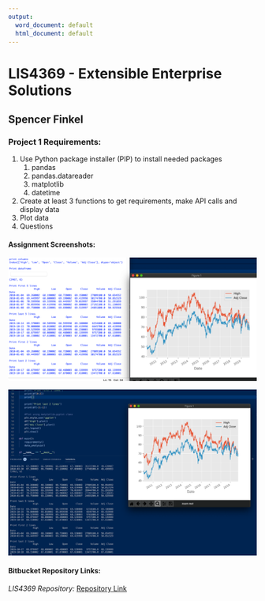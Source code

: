 ```yaml
---
output:
  word_document: default
  html_document: default
---
```


# LIS4369 - Extensible Enterprise Solutions 

## Spencer Finkel

### **Project 1 Requirements:** 
1. Use Python package installer (PIP) to install needed packages
    1. pandas
    2. pandas.datareader
    3. matplotlib
    4. datetime
2. Create at least 3 functions to get requirements, make API calls and display data
3. Plot data 
3. Questions





#### Assignment Screenshots:

![Screenshot of P1 in IDLE](png/p1_idle.png "IDLE")

![Screenshot of P1 in VScode](png/p1_vs.png "VScode")



#### Bitbucket Repository Links:

*LIS4369 Repository:*
[Repository Link](https://bitbucket.org/stolidMiscellanea/lis4369/src/master/)